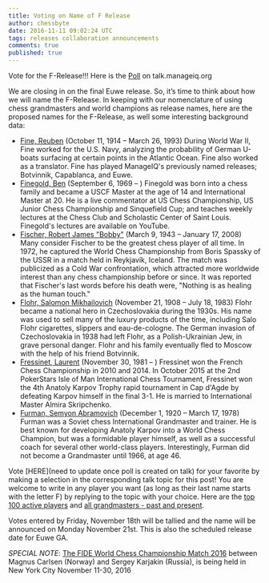 ```yaml
---
title: Voting on Name of F Release
author: chessbyte
date: 2016-11-11 09:02:24 UTC
tags: releases collaboration announcements
comments: true
published: true
---
```


Vote for the F-Release!!! Here is the [Poll](http://talk.manageiq.org/t/voting-on-name-of-f-release/1881) on talk.manageiq.org

We are closing in on the final Euwe release.  So, it’s time to think about how we will name the F-Release.  In keeping with our nomenclature of using chess grandmasters and world champions as release names, here are the proposed names for the F-Release, as well some interesting background data:

- [Fine, Reuben](https://en.wikipedia.org/wiki/Reuben_Fine) (October 11, 1914 – March 26, 1993)
During World War II, Fine worked for the U.S. Navy, analyzing the probability of German U-boats surfacing at certain points in the Atlantic Ocean. Fine also worked as a translator. Fine has played ManageIQ's previously named releases; Botvinnik, Capablanca, and Euwe.
- [Finegold, Ben](https://en.wikipedia.org/wiki/Ben_Finegold) (September 6, 1969 – )
Finegold was born into a chess family and became a USCF Master at the age of 14 and International Master at 20. He is a live commentator at US Chess Championship, US Junior Chess Championship and Sinquefield Cup; and teaches weekly lectures at the Chess Club and Scholastic Center of Saint Louis. Finegold's lectures are available on YouTube.
- [Fischer, Robert James "Bobby"](https://en.wikipedia.org/wiki/Bobby_Fischer) (March 9, 1943 – January 17, 2008)
Many consider Fischer to be the greatest chess player of all time. In 1972, he captured the World Chess Championship from Boris Spassky of the USSR in a match held in Reykjavík, Iceland. The match was publicized as a Cold War confrontation, which attracted more worldwide interest than any chess championship before or since. It was reported that Fischer's last words before his death were, "Nothing is as healing as the human touch."
- [Flohr, Salomon Mikhailovich](https://en.wikipedia.org/wiki/Salo_Flohr) (November 21, 1908 – July 18, 1983)
Flohr became a national hero in Czechoslovakia during the 1930s. His name was used to sell many of the luxury products of the time, including Salo Flohr cigarettes, slippers and eau-de-cologne. The German invasion of Czechoslovakia in 1938 had left Flohr, as a Polish-Ukrainian Jew, in grave personal danger. Flohr and his family eventually fled to Moscow with the help of his friend Botvinnik.
- [Fressinet, Laurent](https://en.wikipedia.org/wiki/Laurent_Fressinet) (November 30, 1981 – )
Fressinet won the French Chess Championship in 2010 and 2014. In October 2015 at the 2nd PokerStars Isle of Man International Chess Tournament, Fressinet won the 4th Anatoly Karpov Trophy rapid tournament in Cap d'Agde by defeating Karpov himself in the final 3-1. He is married to International Master Almira Skripchenko.
- [Furman, Semyon Abramovich](https://en.wikipedia.org/wiki/Semyon_Furman) (December 1, 1920 – March 17, 1978)
Furman was a Soviet chess International Grandmaster and trainer. He is best known for developing Anatoly Karpov into a World Chess Champion, but was a formidable player himself, as well as a successful coach for several other world-class players. Interestingly, Furman did not become a Grandmaster until 1966, at age 46.

Vote [HERE](need to update once poll is created on talk) for your favorite by making a selection in the corresponding talk topic for this post! You are welcome to write in any player you want (as long as their last name starts with the letter F) by replying to the topic with your choice.  Here are the [top 100 active players](http://2700chess.com/?per-page=100) and [all grandmasters - past and present](https://en.wikipedia.org/wiki/List_of_chess_grandmasters).

Votes entered by Friday, November 18th will be tallied and the name will be announced on Monday November 21st. This is also the scheduled release date for Euwe GA.

*SPECIAL NOTE*: [The FIDE World Chess Championship Match 2016](https://worldchess.com/nyc2016/) between Magnus Carlsen (Norway) and Sergey Karjakin (Russia), is being held in New York City November 11-30, 2016
